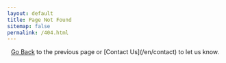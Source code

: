 ```yaml
---
layout: default
title: Page Not Found
sitemap: false
permalink: /404.html
---
```


<script>
function getMessage() {
    var output = "";
    if (window.location.pathname.startsWith("/u/")) {
        var path = window.location.pathname.replace(/^\/u\/(.*?)\/*$/, '$1');
        var parts = path.split("/")
        if (parts.length > 1) {
              var owner = parts[0];
              var repo = parts[1];
              var ref = ""
              if (parts.length > 2) {
                  ref = parts.slice(2).join("/")
              }
              var newUrl =  "http://git.door43.org/" + owner + "/" + repo;
              if (ref) {
                  newUrl += "/src/branch/" + ref;
              }
              output = 'This probably means we could not convert the content<br/> from <a href="' + newUrl + '">' + newUrl + '</a>'
        }
    }
    return output;
}
</script>

<div style="text-align: center">
    <p><script>document.write(getMessage());</script></p>
    <p><a href="javascript: history.go(-1)">Go Back</a> to the previous page or [Contact Us](/en/contact) to let us know.</p>
</div>
